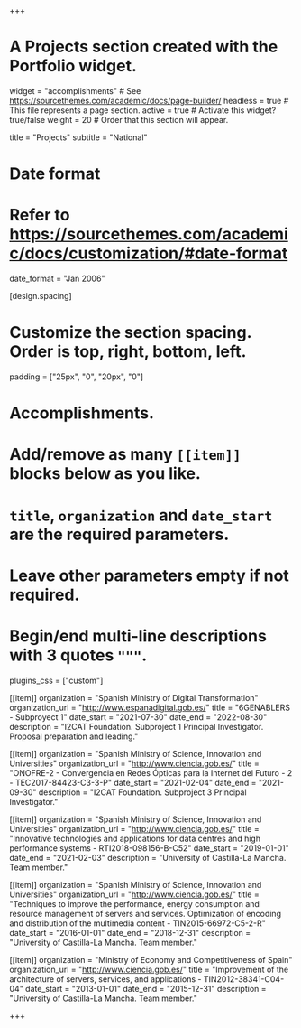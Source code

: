 +++
# A Projects section created with the Portfolio widget.
widget = "accomplishments"  # See https://sourcethemes.com/academic/docs/page-builder/
headless = true  # This file represents a page section.
active = true  # Activate this widget? true/false
weight = 20  # Order that this section will appear.

title = "Projects"
subtitle = "National"

# Date format
#   Refer to https://sourcethemes.com/academic/docs/customization/#date-format
date_format = "Jan 2006"

[design.spacing]
  # Customize the section spacing. Order is top, right, bottom, left.
  padding = ["25px", "0", "20px", "0"]

# Accomplishments.
#   Add/remove as many `[[item]]` blocks below as you like.
#   `title`, `organization` and `date_start` are the required parameters.
#   Leave other parameters empty if not required.
#   Begin/end multi-line descriptions with 3 quotes `"""`.

plugins_css = ["custom"]

[[item]]
  organization = "Spanish Ministry of Digital Transformation"
  organization_url = "http://www.espanadigital.gob.es/"
  title = "6GENABLERS - Subproyect 1"
  date_start = "2021-07-30"
  date_end = "2022-08-30"
  description = "I2CAT Foundation. Subproject 1 Principal Investigator. Proposal preparation and leading."

[[item]]
  organization = "Spanish Ministry of Science, Innovation and Universities"
  organization_url = "http://www.ciencia.gob.es/"
  title = "ONOFRE-2 - Convergencia en Redes Ópticas para la Internet del Futuro - 2 - TEC2017-84423-C3-3-P"
  date_start = "2021-02-04"
  date_end = "2021-09-30"
  description = "I2CAT Foundation. Subproject 3 Principal Investigator."

[[item]]
  organization = "Spanish Ministry of Science, Innovation and Universities"
  organization_url = "http://www.ciencia.gob.es/"
  title = "Innovative technologies and applications for data centres and high performance systems - RTI2018-098156-B-C52"
  date_start = "2019-01-01"
  date_end = "2021-02-03"
  description = "University of Castilla-La Mancha. Team member."

[[item]]
  organization = "Spanish Ministry of Science, Innovation and Universities"
  organization_url = "http://www.ciencia.gob.es/"
  title = "Techniques to improve the performance, energy consumption and resource management of servers and services. Optimization of encoding and distribution of the multimedia content - TIN2015-66972-C5-2-R"
  date_start = "2016-01-01"
  date_end = "2018-12-31"
  description = "University of Castilla-La Mancha. Team member."

[[item]]
  organization = "Ministry of Economy and Competitiveness of Spain"
  organization_url = "http://www.ciencia.gob.es/"
  title = "Improvement of the architecture of servers, services, and applications - TIN2012-38341-C04-04"
  date_start = "2013-01-01"
  date_end = "2015-12-31"
  description = "University of Castilla-La Mancha. Team member."

+++
